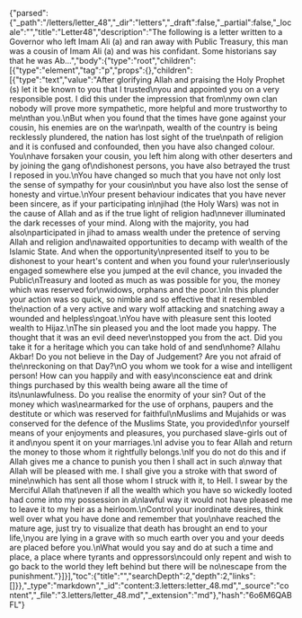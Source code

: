 {"parsed":{"_path":"/letters/letter_48","_dir":"letters","_draft":false,"_partial":false,"_locale":"","title":"Letter48","description":"The following is a letter written to a Governor who left Imam Ali (a) and ran away with Public Treasury, this man was a cousin of Imam Ali (a) and was his confidant. Some historians say that he was Ab...","body":{"type":"root","children":[{"type":"element","tag":"p","props":{},"children":[{"type":"text","value":"After glorifying Allah and praising the Holy Prophet (s) let it be known to you that I trusted\nyou and appointed you on a very responsible post. I did this under the impression that from\nmy own clan nobody will prove more sympathetic, more helpful and more trustworthy to me\nthan you.\nBut when you found that the times have gone against your cousin, his enemies are on the war\npath, wealth of the country is being recklessly plundered, the nation has lost sight of the true\npath of religion and it is confused and confounded, then you have also changed colour. You\nhave forsaken your cousin, you left him along with other deserters and by joining the gang of\ndishonest persons, you have also betrayed the trust I reposed in you.\nYou have changed so much that you have not only lost the sense of sympathy for your cousin\nbut you have also lost the sense of honesty and virtue.\nYour present behaviour indicates that you have never been sincere, as if your participating in\njihad (the Holy Wars) was not in the cause of Allah and as if the true light of religion had\nnever illuminated the dark recesses of your mind. Along with the majority, you had also\nparticipated in jihad to amass wealth under the pretence of serving Allah and religion and\nawaited opportunities to decamp with wealth of the Islamic State. And when the opportunity\npresented itself to you to be dishonest to your heart's content and when you found your ruler\nseriously engaged somewhere else you jumped at the evil chance, you invaded the Public\nTreasury and looted as much as was possible for you, the money which was reserved for\nwidows, orphans and the poor.\nIn this plunder your action was so quick, so nimble and so effective that it resembled the\naction of a very active and wary wolf attacking and snatching away a wounded and helpless\ngoat.\nYou have with pleasure sent this looted wealth to Hijaz.\nThe sin pleased you and the loot made you happy. The thought that it was an evil deed never\nstopped you from the act. Did you take it for a heritage which you can take hold of and send\nhome? Allahu Akbar! Do you not believe in the Day of Judgement? Are you not afraid of the\nreckoning on that Day?\nO you whom we took for a wise and intelligent person! How can you happily and with easy\nconscience eat and drink things purchased by this wealth being aware all the time of its\nunlawfulness. Do you realise the enormity of your sin? Out of the money which was\nearmarked for the use of orphans, paupers and the destitute or which was reserved for faithful\nMuslims and Mujahids or was conserved for the defence of the Muslims State, you provided\nfor yourself means of your enjoyments and pleasures, you purchased slave-girls out of it and\nyou spent it on your marriages.\nI advise you to fear Allah and return the money to those whom it rightfully belongs.\nIf you do not do this and if Allah gives me a chance to punish you then I shall act in such a\nway that Allah will be pleased with me. I shall give you a stroke with that sword of mine\nwhich has sent all those whom I struck with it, to Hell. I swear by the Merciful Allah that\neven if all the wealth which you have so wickedly looted had come into my possession in a\nlawful way it would not have pleased me to leave it to my heir as a heirloom.\nControl your inordinate desires, think well over what you have done and remember that you\nhave reached the mature age, just try to visualize that death has brought an end to your life,\nyou are lying in a grave with so much earth over you and your deeds are placed before you.\nWhat would you say and do at such a time and place, a place where tyrants and oppressors\ncould only repent and wish to go back to the world they left behind but there will be no\nescape from the punishment."}]}],"toc":{"title":"","searchDepth":2,"depth":2,"links":[]}},"_type":"markdown","_id":"content:3.letters:letter_48.md","_source":"content","_file":"3.letters/letter_48.md","_extension":"md"},"hash":"6o6M6QABFL"}